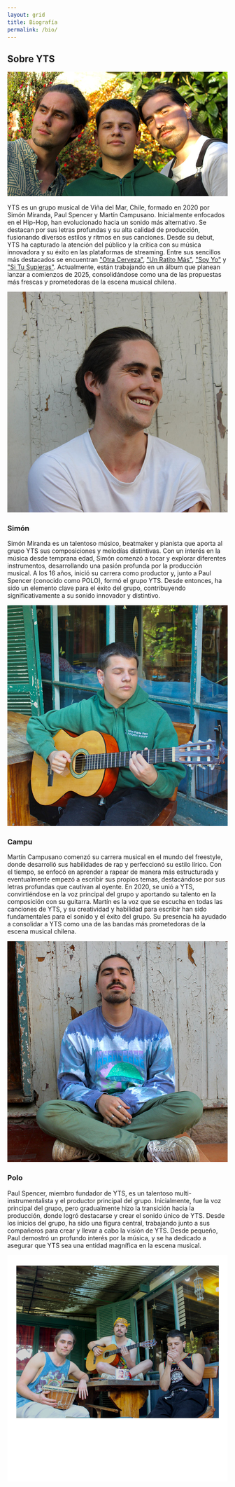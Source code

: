 ```yaml
---
layout: grid
title: Biografía
permalink: /bio/
---
```


## Sobre YTS

<img src="/assets/images/bio-yts.jpg" class="main-pic" title="YTS: Simón, Campu y Polo">

YTS es un grupo musical de Viña del Mar, Chile, formado en 2020 por Simón Miranda, Paul Spencer y Martín Campusano. Inicialmente enfocados en el Hip-Hop, han evolucionado hacia un sonido más alternativo. Se destacan por sus letras profundas y su alta calidad de producción, fusionando diversos estilos y ritmos en sus canciones. Desde su debut, YTS ha capturado la atención del público y la crítica con su música innovadora y su éxito en las plataformas de streaming. Entre sus sencillos más destacados se encuentran ["Otra Cerveza"](https://ytsmusica.com/releases/otra-cerveza/), ["Un Ratito Más"](https://ytsmusica.com/releases/un-ratito-mas/), ["Soy Yo"](https://ytsmusica.com/releases/soy-yo/) y ["Si Tu Supieras"](https://ytsmusica.com/releases/si-tu-supieras/). Actualmente, están trabajando en un álbum que planean lanzar a comienzos de 2025, consolidándose como una de las propuestas más frescas y prometedoras de la escena musical chilena.


<img src="/assets/images/bio-simon.jpg" class="portrait" title="Simón Miranda">

### Simón
Simón Miranda es un talentoso músico, beatmaker y pianista que aporta al grupo YTS sus composiciones y melodías distintivas. Con un interés en la música desde temprana edad, Simón comenzó a tocar y explorar diferentes instrumentos, desarrollando una pasión profunda por la producción musical. A los 16 años, inició su carrera como productor y, junto a Paul Spencer (conocido como POLO), formó el grupo YTS. Desde entonces, ha sido un elemento clave para el éxito del grupo, contribuyendo significativamente a su sonido innovador y distintivo.

<img src="/assets/images/bio-campu.jpg" class="portrait" title="Martín Campusano">

### Campu
Martín Campusano comenzó su carrera musical en el mundo del freestyle, donde desarrolló sus habilidades de rap y perfeccionó su estilo lírico. Con el tiempo, se enfocó en aprender a rapear de manera más estructurada y eventualmente empezó a escribir sus propios temas, destacándose por sus letras profundas que cautivan al oyente. En 2020, se unió a YTS, convirtiéndose en la voz principal del grupo y aportando su talento en la composición con su guitarra. Martín es la voz que se escucha en todas las canciones de YTS, y su creatividad y habilidad para escribir han sido fundamentales para el sonido y el éxito del grupo. Su presencia ha ayudado a consolidar a YTS como una de las bandas más prometedoras de la escena musical chilena.

<img src="/assets/images/bio-polo.jpg" class="portrait" title="Paul Spencer">

### Polo
Paul Spencer, miembro fundador de YTS, es un talentoso multi-instrumentalista y el productor principal del grupo. Inicialmente, fue la voz principal del grupo, pero gradualmente hizo la transición hacia la producción, donde logró destacarse y crear el sonido único de YTS. Desde los inicios del grupo, ha sido una figura central, trabajando junto a sus compañeros para crear y llevar a cabo la visión de YTS. Desde pequeño, Paul demostró un profundo interés por la música, y se ha dedicado a asegurar que YTS sea una entidad magnífica en la escena musical.

<img src="/assets/images/bio-todos-01.jpg" class="special" title="Paul Spencer">